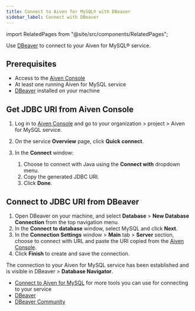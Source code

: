 ```yaml
---
title: Connect to Aiven for MySQL® with DBeaver
sidebar_label: Connect with DBeaver
---
```


import RelatedPages from "@site/src/components/RelatedPages";

Use [DBeaver](https://dbeaver.com/) to connect to your Aiven for MySQL® service.


## Prerequisites

- Access to the [Aiven Console](https://console.aiven.io/)
- At least one running Aiven for MySQL service
- [DBeaver](https://dbeaver.io/download/) installed on your machine

## Get JDBC URI from Aiven Console

1. Log in to [Aiven Console](https://console.aiven.io/) and go to your organization
   \> project > Aiven for MySQL service.
1. On the service **Overview** page, click **Quick connect**.
1. In the **Connect** window:

   1. Choose to connect with Java using the **Connect with**
      dropdown menu.
   1. Copy the generated JDBC URI.
   1. Click **Done**.

## Connect to JDBC URI from DBeaver

1. Open DBeaver on your machine, and select **Database** > **New Database Connection**
   from the top navigation menu.
1. In the **Connect to database** window, select MySQL and click **Next**.
1. In the **Connection Settings** window > **Main** tab > **Server** section,
   choose to connect with URL and paste the URI copied from the
   [Aiven Console](https://console.aiven.io/).
1. Click **Finish** to create and save the connection.

The connection to your Aiven for MySQL service has been established and is visible in
DBeaver > **Database Navigator**.

<RelatedPages/>

- [Connect to Aiven for MySQL](/docs/products/mysql/howto/list-code-samples) for more
  tools you can use for connecting to your service
- [DBeaver](https://dbeaver.com/)
- [DBeaver Community](https://dbeaver.io/)
